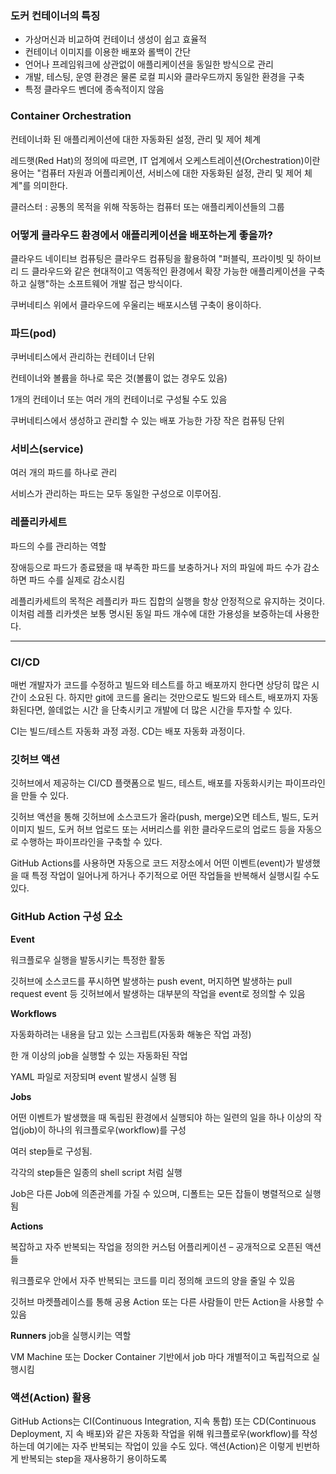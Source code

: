 ### 도커 컨테이너의 특징

-   가상머신과 비교하여 컨테이너 생성이 쉽고 효율적
-   컨테이너 이미지를 이용한 배포와 롤백이 간단
-   언어나 프레임워크에 상관없이 애플리케이션을 동일한 방식으로 관리
-   개발, 테스팅, 운영 환경은 물론 로컬 피시와 클라우드까지 동일한 환경을 구축
-   특정 클라우드 벤더에 종속적이지 않음

### Container Orchestration

컨테이너화 된 애플리케이션에 대한 자동화된 설정, 관리 및 제어 체계

레드햇(Red Hat)의 정의에 따르면, IT 업계에서 오케스트레이션(Orchestration)이란 용어는 "컴퓨터 자원과 어플리케이션, 서비스에 대한 자동화된 설정, 관리 및 제어 체계"를 의미한다.

클러스터 : 공통의 목적을 위해 작동하는 컴퓨터 또는 애플리케이션들의 그룹

### 어떻게 클라우드 환경에서 애플리케이션을 배포하는게 좋을까?

클라우드 네이티브 컴퓨팅은 클라우드 컴퓨팅을 활용하여 "퍼블릭, 프라이빗 및 하이브리 드 클라우드와 같은 현대적이고 역동적인 환경에서 확장 가능한 애플리케이션을 구축하고 실행"하는 소프트웨어 개발 접근 방식이다.

쿠버네티스 위에서 클라우드에 우울리는 배포시스템 구축이 용이하다.

### 파드(pod)

쿠버네티스에서 관리하는 컨테이너 단위

컨테이너와 볼륨을 하나로 묵은 것(볼륨이 없는 경우도 있음)

1개의 컨테이너 또는 여러 개의 컨테이너로 구성될 수도 있음

쿠버네티스에서 생성하고 관리할 수 있는 배포 가능한 가장 작은 컴퓨팅 단위

### 서비스(service)

여러 개의 파드를 하나로 관리

서비스가 관리하는 파드는 모두 동일한 구성으로 이루어짐.

### 레플리카세트

파드의 수를 관리하는 역할

장애등으로 파드가 종료됐을 때 부족한 파드를 보충하거나 저의 파일에 파드 수가 감소하면 파드 수를 실제로 감소시킴

레플리카세트의 목적은 레플리카 파드 집합의 실행을 항상 안정적으로 유지하는 것이다. 이처럼 레플 리카셋은 보통 명시된 동일 파드 개수에 대한 가용성을 보증하는데 사용한다.

---

### CI/CD

매번 개발자가 코드를 수정하고 빌드와 테스트를 하고 배포까지 한다면 상당히 많은 시간이 소요된 다. 하지만 git에 코드를 올리는 것만으로도 빌드와 테스트, 배포까지 자동화된다면, 쓸데없는 시간 을 단축시키고 개발에 더 많은 시간을 투자할 수 있다.

CI는 빌드/테스트 자동화 과정 과정. CD는 배포 자동화 과정이다.

### 깃허브 액션

깃허브에서 제공하는 CI/CD 플랫폼으로 빌드, 테스트, 배포를 자동화시키는 파이프라인을 만들 수 있다.

깃허브 액션을 통해 깃허브에 소스코드가 올라(push, merge)오면 테스트, 빌드, 도커 이미지 빌드, 도커 허브 업로드 또는 서버리스를 위한 클라우드로의 업로드 등을 자동으로 수행하는 파이프라인을 구축할 수 있다.

GitHub Actions를 사용하면 자동으로 코드 저장소에서 어떤 이벤트(event)가 발생했을 때 특정 작업이 일어나게 하거나 주기적으로 어떤 작업들을 반복해서 실행시킬 수도 있다.

### GitHub Action 구성 요소

**Event**

워크플로우 실행을 발동시키는 특정한 활동

깃허브에 소스코드를 푸시하면 발생하는 push event,
머지하면 발생하는 pull request event 등 깃허브에서 발생하는 대부분의 작업을 event로 정의할 수 있음

**Workflows**

자동화하려는 내용을 담고 있는 스크립트(자동화 해놓은 작업 과정)

한 개 이상의 job을 실행할 수 있는 자동화된 작업

YAML 파일로 저장되며 event 발생시 실행 됨

**Jobs**

어떤 이벤트가 발생했을 때 독립된 환경에서 실행되야 하는 일련의 일을 하나 이상의 작업(job)이 하나의 워크플로우(workflow)를 구성

여러 step들로 구성됨.

각각의 step들은 일종의 shell script 처럼 실행

Job은 다른 Job에 의존관계를 가질 수 있으며, 디폴트는 모든 잡들이 병렬적으로 실행 됨

**Actions**

복잡하고 자주 반복되는 작업을 정의한 커스텀 어플리케이션 – 공개적으로 오픈된 액션들

워크플로우 안에서 자주 반복되는 코드를 미리 정의해 코드의 양을 줄일 수 있음

깃허브 마켓플레이스를 통해 공용 Action 또는 다른 사람들이 만든 Action을 사용할 수 있음

**Runners**
job을 실행시키는 역할

VM Machine 또는 Docker Container 기반에서 job 마다 개별적이고 독립적으로 실행시킴

### 액션(Action) 활용

GitHub Actions는 CI(Continuous Integration, 지속 통합) 또는 CD(Continuous Deployment, 지 속 배포)와 같은 자동화 작업을 위해 워크플로우(workflow)를 작성하는데 여기에는 자주 반복되는 작업이 있을 수도 있다. 액션(Action)은 이렇게 빈번하게 반복되는 step을 재사용하기 용이하도록
